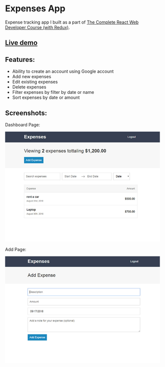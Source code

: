 # Expenses App

Expense tracking app I built as a part of [The Complete React Web Developer Course (with Redux)](https://www.udemy.com/react-2nd-edition).

## [Live demo](https://react-expenses-project.herokuapp.com)

## Features:
- Ability to create an account using Google account
- Add new expenses
- Edit existing expenses
- Delete expenses
- Filter expenses by filter by date or name
- Sort expenses by date or amount

## Screenshots:
Dashboard Page:

![](public/images/expenses1.jpg)

Add Page:

![](public/images/expenses2.jpg)
